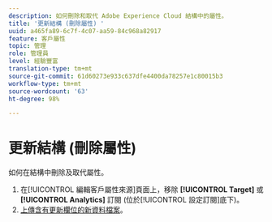 ```yaml
---
description: 如何刪除和取代 Adobe Experience Cloud 結構中的屬性。
title: '更新結構 (刪除屬性) '
uuid: a465fa89-6c7f-4c07-aa59-84c968a82917
feature: 客戶屬性
topic: 管理
role: 管理員
level: 經驗豐富
translation-type: tm+mt
source-git-commit: 61d60273e933c637dfe4400da78257e1c80015b3
workflow-type: tm+mt
source-wordcount: '63'
ht-degree: 98%

---
```



# 更新結構 (刪除屬性)

如何在結構中刪除及取代屬性。

1. 在[!UICONTROL 編輯客戶屬性來源]頁面上，移除 **[!UICONTROL Target]** 或 **[!UICONTROL Analytics]** 訂閱 (位於[!UICONTROL 設定訂閱]底下)。
1. [上傳含有更新欄位的新資料檔案](../attributes/t-crs-usecase.md#task_BCC327B2A0EF4A1BBB2934013AB92B78)。
